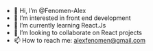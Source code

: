 - 👋 Hi, I’m @Fenomen-Alex
- 👀 I’m interested in front end development
- 🌱 I’m currently learning React.Js
- 💞️ I’m looking to collaborate on React projects
- 📫 How to reach me: alexfenomen@gmail.com

<!---
Fenomen-Alex/Fenomen-Alex is a ✨ special ✨ repository because its `README.md` (this file) appears on your GitHub profile.
You can click the Preview link to take a look at your changes.
--->

